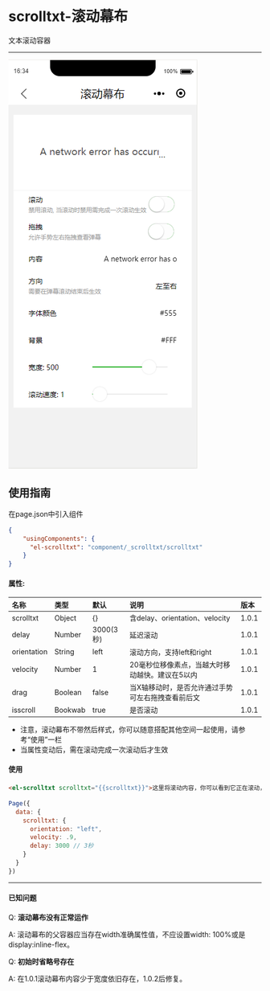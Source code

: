 # scrolltxt-滚动幕布

文本滚动容器

---

![](/assets/scrolltxt01.png)

## 使用指南

在page.json中引入组件

```json
{
    "usingComponents": {
      "el-scrolltxt": "component/_scrolltxt/scrolltxt"
    }
}
```

#### 属性:

| 名称 | 类型 | 默认 | 说明 | 版本 |
| :--- | :--- | :--- | :--- | :--- |
| scrolltxt | Object | {} | 含delay、orientation、velocity | 1.0.1 |
| delay | Number | 3000\(3秒\) | 延迟滚动 | 1.0.1 |
| orientation | String | left | 滚动方向，支持left和right | 1.0.1 |
| velocity | Number | 1 | 20毫秒位移像素点，当越大时移动越快。建议在5以内 | 1.0.1 |
| drag | Boolean | false | 当X轴移动时，是否允许通过手势可左右拖拽查看前后文 | 1.0.1 |
| isscroll | Bookwab | true | 是否滚动 | 1.0.1 |

* 注意，滚动幕布不带然后样式，你可以随意搭配其他空间一起使用，请参考“使用”一栏
* 当属性变动后，需在滚动完成一次滚动后才生效

#### 使用

```html
<el-scrolltxt scrolltxt="{{scrolltxt}}">这里将滚动内容，你可以看到它正在滚动，当然你这里也可以设置为变量</el-scrolltxt>
```

```js
Page({
  data: {
    scrolltxt: {
      orientation: "left",
      velocity: .9,
      delay: 3000 // 3秒
    }
  }
})
```

---

#### 已知问题

Q: **滚动幕布没有正常运作**

A: 滚动幕布的父容器应当存在width准确属性值，不应设置width: 100%或是display:inline-flex。

Q: **初始时省略号存在**

A: 在1.0.1滚动幕布内容少于宽度依旧存在，1.0.2后修复。

